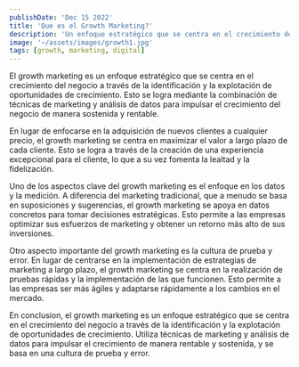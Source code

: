 ```yaml
---
publishDate: 'Dec 15 2022'
title: 'Que es el Growth Marketing?'
description: 'Un enfoque estratégico que se centra en el crecimiento del negocio a través de la identificación y la explotación de oportunidades de crecimiento.'
image: '~/assets/images/growth1.jpg'
tags: [growth, marketing, digital]
---
```


El growth marketing es un enfoque estratégico que se centra en el crecimiento del negocio a través de la identificación y la explotación de oportunidades de crecimiento. Esto se logra mediante la combinación de técnicas de marketing y análisis de datos para impulsar el crecimiento del negocio de manera sostenida y rentable.

En lugar de enfocarse en la adquisición de nuevos clientes a cualquier precio, el growth marketing se centra en maximizar el valor a largo plazo de cada cliente. Esto se logra a través de la creación de una experiencia excepcional para el cliente, lo que a su vez fomenta la lealtad y la fidelización.

Uno de los aspectos clave del growth marketing es el enfoque en los datos y la medición. A diferencia del marketing tradicional, que a menudo se basa en suposiciones y sugerencias, el growth marketing se apoya en datos concretos para tomar decisiones estratégicas. Esto permite a las empresas optimizar sus esfuerzos de marketing y obtener un retorno más alto de sus inversiones.

Otro aspecto importante del growth marketing es la cultura de prueba y error. En lugar de centrarse en la implementación de estrategias de marketing a largo plazo, el growth marketing se centra en la realización de pruebas rápidas y la implementación de las que funcionen. Esto permite a las empresas ser más ágiles y adaptarse rápidamente a los cambios en el mercado.

En conclusion, el growth marketing es un enfoque estratégico que se centra en el crecimiento del negocio a través de la identificación y la explotación de oportunidades de crecimiento. Utiliza técnicas de marketing y análisis de datos para impulsar el crecimiento de manera rentable y sostenida, y se basa en una cultura de prueba y error.